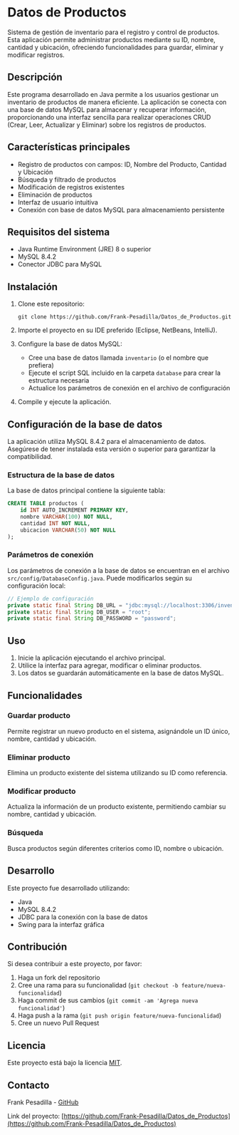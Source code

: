 # Datos de Productos

Sistema de gestión de inventario para el registro y control de productos. Esta aplicación permite administrar productos mediante su ID, nombre, cantidad y ubicación, ofreciendo funcionalidades para guardar, eliminar y modificar registros.

## Descripción

Este programa desarrollado en Java permite a los usuarios gestionar un inventario de productos de manera eficiente. La aplicación se conecta con una base de datos MySQL para almacenar y recuperar información, proporcionando una interfaz sencilla para realizar operaciones CRUD (Crear, Leer, Actualizar y Eliminar) sobre los registros de productos.

## Características principales

- Registro de productos con campos: ID, Nombre del Producto, Cantidad y Ubicación
- Búsqueda y filtrado de productos
- Modificación de registros existentes
- Eliminación de productos
- Interfaz de usuario intuitiva
- Conexión con base de datos MySQL para almacenamiento persistente

## Requisitos del sistema

- Java Runtime Environment (JRE) 8 o superior
- MySQL 8.4.2
- Conector JDBC para MySQL

## Instalación

1. Clone este repositorio:
   ```
   git clone https://github.com/Frank-Pesadilla/Datos_de_Productos.git
   ```

2. Importe el proyecto en su IDE preferido (Eclipse, NetBeans, IntelliJ).

3. Configure la base de datos MySQL:
   - Cree una base de datos llamada `inventario` (o el nombre que prefiera)
   - Ejecute el script SQL incluido en la carpeta `database` para crear la estructura necesaria
   - Actualice los parámetros de conexión en el archivo de configuración

4. Compile y ejecute la aplicación.

## Configuración de la base de datos

La aplicación utiliza MySQL 8.4.2 para el almacenamiento de datos. Asegúrese de tener instalada esta versión o superior para garantizar la compatibilidad.

### Estructura de la base de datos

La base de datos principal contiene la siguiente tabla:

```sql
CREATE TABLE productos (
    id INT AUTO_INCREMENT PRIMARY KEY,
    nombre VARCHAR(100) NOT NULL,
    cantidad INT NOT NULL,
    ubicacion VARCHAR(50) NOT NULL
);
```

### Parámetros de conexión

Los parámetros de conexión a la base de datos se encuentran en el archivo `src/config/DatabaseConfig.java`. Puede modificarlos según su configuración local:

```java
// Ejemplo de configuración
private static final String DB_URL = "jdbc:mysql://localhost:3306/inventario";
private static final String DB_USER = "root";
private static final String DB_PASSWORD = "password";
```

## Uso

1. Inicie la aplicación ejecutando el archivo principal.
2. Utilice la interfaz para agregar, modificar o eliminar productos.
3. Los datos se guardarán automáticamente en la base de datos MySQL.

## Funcionalidades

### Guardar producto
Permite registrar un nuevo producto en el sistema, asignándole un ID único, nombre, cantidad y ubicación.

### Eliminar producto
Elimina un producto existente del sistema utilizando su ID como referencia.

### Modificar producto
Actualiza la información de un producto existente, permitiendo cambiar su nombre, cantidad y ubicación.

### Búsqueda
Busca productos según diferentes criterios como ID, nombre o ubicación.

## Desarrollo

Este proyecto fue desarrollado utilizando:
- Java
- MySQL 8.4.2
- JDBC para la conexión con la base de datos
- Swing para la interfaz gráfica

## Contribución

Si desea contribuir a este proyecto, por favor:

1. Haga un fork del repositorio
2. Cree una rama para su funcionalidad (`git checkout -b feature/nueva-funcionalidad`)
3. Haga commit de sus cambios (`git commit -am 'Agrega nueva funcionalidad'`)
4. Haga push a la rama (`git push origin feature/nueva-funcionalidad`)
5. Cree un nuevo Pull Request

## Licencia

Este proyecto está bajo la licencia [MIT](LICENSE).

## Contacto

Frank Pesadilla - [GitHub](https://github.com/Frank-Pesadilla)

Link del proyecto: [https://github.com/Frank-Pesadilla/Datos_de_Productos](https://github.com/Frank-Pesadilla/Datos_de_Productos)